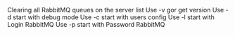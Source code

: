 Clearing all RabbitMQ queues on the server list
Use -v gor get version
Use -d start with debug mode
Use -c start with users config
Use -l start with Login RabbitMQ
Use -p start with Password RabbitMQ
